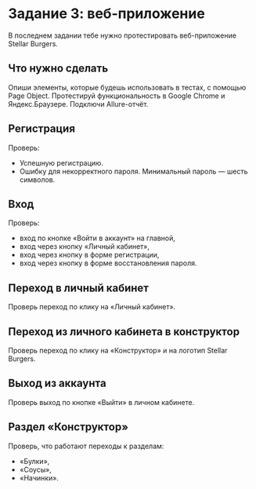 # Задание 3: веб-приложение
В последнем задании тебе нужно протестировать веб-приложение Stellar Burgers.

## Что нужно сделать
Опиши элементы, которые будешь использовать в тестах, с помощью Page Object.
Протестируй функциональность в Google Chrome и Яндекс.Браузере. Подключи Allure-отчёт.

## Регистрация
Проверь:
   * Успешную регистрацию.
   * Ошибку для некорректного пароля. Минимальный пароль — шесть символов.

## Вход
Проверь:
   * вход по кнопке «Войти в аккаунт» на главной,
   * вход через кнопку «Личный кабинет»,
   * вход через кнопку в форме регистрации,
   * вход через кнопку в форме восстановления пароля.

## Переход в личный кабинет
Проверь переход по клику на «Личный кабинет».

## Переход из личного кабинета в конструктор
Проверь переход по клику на «Конструктор» и на логотип Stellar Burgers.

## Выход из аккаунта
Проверь выход по кнопке «Выйти» в личном кабинете.      

## Раздел «Конструктор»
Проверь, что работают переходы к разделам:
   * «Булки»,
   * «Соусы»,
   * «Начинки».
